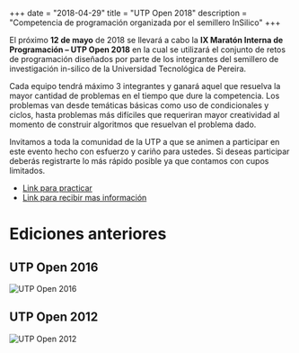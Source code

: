 +++
date = "2018-04-29"
title = "UTP Open 2018"
description = "Competencia de programación organizada por el semillero InSilico"
+++

El próximo **12 de mayo** de 2018 se llevará a cabo la **IX Maratón Interna de Programación – UTP Open 2018** en la cual se utilizará el conjunto de retos de programación diseñados por parte de los integrantes del semillero de investigación in-silico de la Universidad Tecnológica de Pereira.

Cada equipo tendrá máximo 3 integrantes y ganará aquel que resuelva la mayor cantidad de problemas en el tiempo que dure la competencia. Los problemas van desde temáticas básicas como uso de condicionales y ciclos, hasta problemas más difíciles que requeriran mayor creatividad al momento de construir algoritmos que resuelvan el problema dado.

Invitamos a toda la comunidad de la UTP a que se animen a participar en este evento hecho con esfuerzo y cariño para ustedes. Si deseas participar deberás registrarte lo más rápido posible ya que contamos con cupos limitados.

- [Link para practicar](https://www.hackerrank.com)
- [Link para recibir mas información](https://goo.gl/forms/WYFAaFDsYOEYi9Ke2)

# Ediciones anteriores

## UTP Open 2016

![UTP Open 2016](/blog/img/utp2016.jpg)

## UTP Open 2012

![UTP Open 2012](/blog/img/utp2012.jpg)
